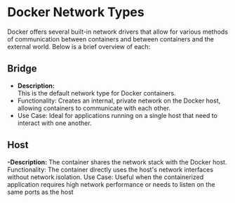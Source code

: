 # Docker Network Types

Docker offers several built-in network drivers that allow for various methods of communication between containers and between containers and the external world. Below is a brief overview of each:

## Bridge

- **Description:**  
    This is the default network type for Docker containers.
- Functionality:
    Creates an internal, private network on the Docker host, allowing containers to communicate with each other.
- Use Case:
    Ideal for applications running on a single host that need to interact with one another.



## Host


  **-Description:**
    The container shares the network stack with the Docker host.
  Functionality:
    The container directly uses the host's network interfaces without network isolation.
  Use Case:
    Useful when the containerized application requires high network performance or needs to listen on the same ports as the host

